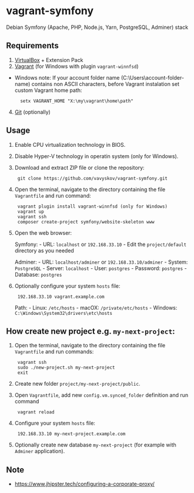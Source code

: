 # vagrant-symfony

Debian Symfony (Apache, PHP, Node.js, Yarn, PostgreSQL, Adminer) stack

## Requirements
1. [VirtualBox](https://www.virtualbox.org/) + Extension Pack
2. [Vagrant](https://www.vagrantup.com/) (for Windows with plugin `vagrant-winnfsd`)
  - Windows note: If your account folder name (C:\Users\account-folder-name\) contains non ASCII characters, before Vagrant instalation set custom Vagrant home path:
        
          setx VAGRANT_HOME "X:\my\vagrant\home\path"
        
4. [Git](https://git-scm.com/) (optionally)

## Usage

1. Enable CPU virtualization technology in BIOS.
2. Disable Hyper-V technology in operatin system (only for Windows).
3. Download and extract ZIP file or clone the repository:

		git clone https://github.com/vavyskov/vagrant-symfony.git

4. Open the terminal, navigate to the directory containing the file `Vagrantfile` and run command:

		vagrant plugin install vagrant-winnfsd (only for Windows)
        vagrant up
        vagrant ssh
        composer create-project symfony/website-skeleton www

5. Open the web browser:

	Symfony:
		- URL: `localhost` or `192.168.33.10`
		- Edit the `project/default` directory as you needed

	Adminer:
		- URL: `localhost/adminer` or `192.168.33.10/adminer`
		- System: `PostgreSQL`
        - Server: `localhost`
		- User: `postgres`
		- Password: `postgres`
		- Database: `postgres`

6. Optionally configure your system `hosts` file:

		192.168.33.10 vagrant.example.com

	Path:
		- Linux: `/etc/hosts`
		- macOX: `/private/etc/hosts`
		- Windows: `C:\Windows\System32\drivers\etc\hosts`

## How create new project e.g. `my-next-project`:

1. Open the terminal, navigate to the directory containing the file `Vagrantfile` and run commands:
	
		vagrant ssh
		sudo ./new-project.sh my-next-project
		exit
	
2. Create new folder `project/my-next-project/public`.
3. Open `Vagrantfile`, add new `config.vm.synced_folder` definition and run command
	
		vagrant reload
	
4. Configure your system `hosts` file:

		192.168.33.10 my-next-project.example.com

5. Optionally create new database `my-next-project` (for example with `Adminer` application).

## Note
- https://www.jhipster.tech/configuring-a-corporate-proxy/